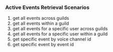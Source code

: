 ### Active Events Retrieval Scenarios
1. get all events across guilds
2. get all events within a guild
3. get all events for a specific user across guilds
4. get all events for a specific user within a guild
5. get specific event by voice channel id
6. get specific event by event id
